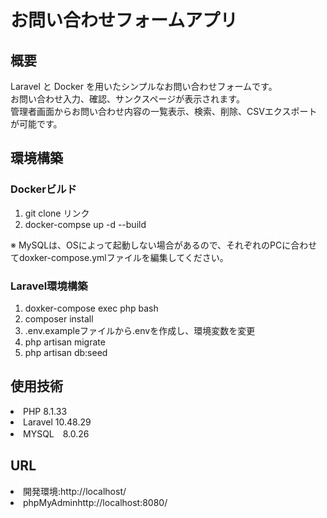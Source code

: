 # お問い合わせフォームアプリ

## 概要
Laravel と Docker を用いたシンプルなお問い合わせフォームです。<br>
お問い合わせ入力、確認、サンクスページが表示されます。<br>
管理者画面からお問い合わせ内容の一覧表示、検索、削除、CSVエクスポートが可能です。


## 環境構築

### Dockerビルド
<ol>
  <li>git clone リンク
  <li>docker-compse up -d --build
</ol>

※ MySQLは、OSによって起動しない場合があるので、それぞれのPCに合わせてdoxker-compose.ymlファイルを編集してください。

### Laravel環境構築
<ol>
  <li>doxker-compose exec php bash
  <li>composer install
  <li>.env.exampleファイルから.envを作成し、環境変数を変更
  <li>php artisan migrate
  <li>php artisan db:seed
</ol>

## 使用技術
<li>PHP 8.1.33
<li>Laravel 10.48.29
<li>MYSQL　8.0.26

## URL
<li>開発環境:http://localhost/
<li>phpMyAdminhttp://localhost:8080/
